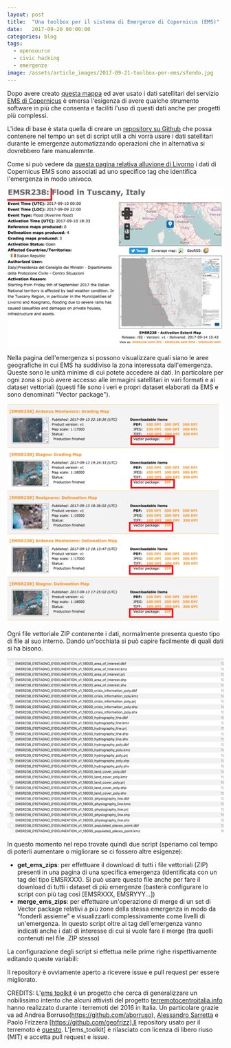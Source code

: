 ```yaml
---
layout: post
title:  "Una toolbox per il sistema di Emergenze di Copernicus (EMS)"
date:   2017-09-20 00:00:00
categories: blog
tags:
  - opensource
  - civic hacking
  - emergenze
image: /assets/article_images/2017-09-21-toolbox-per-ems/sfondo.jpg
---
```


Dopo avere creato [questa mappa](https://iltempe.github.io/blog/2017/09/14/alluvione-di-livorno.html) ed aver usato i dati satellitari del servizio [EMS di Copernicus](http://emergency.copernicus.eu/mapping/) è emersa l'esigenza di avere qualche strumento software in più che consenta e faciliti l'uso di questi dati anche per progetti più complessi.

L'idea di base è stata quella di creare un [repository su Github](https://github.com/emergenzeHack/ems_toolkit) che possa contenere nel tempo un set di script utili a chi vorrà usare i dati satellitari durante le emergenze automatizzando operazioni che in alternativa si dovrebbero fare manualemnte.

Come si può vedere da [questa pagina relativa alluvione di Livorno](http://emergency.copernicus.eu/mapping/list-of-components/EMSR238) i dati di Copernicus EMS sono associati ad uno specifico tag che identifica l'emergenza in modo univoco.

![il tag dell'emergenza](/assets/article_images/2017-09-21-toolbox-per-ems/1.png)

Nella pagina dell'emergenza si possono visualizzare quali siano le aree geografiche in cui EMS ha suddiviso la zona interessata dall'emergenza. Queste sono le unità minime di cui potete accedere ai dati. In particolare per ogni zona si può avere accesso alle immagini satellitari in vari formati e ai dataset vettoriali (questi file sono i veri e propri dataset elaborati da EMS e sono denominati "Vector package").

![i vector package di un'emergenza](/assets/article_images/2017-09-21-toolbox-per-ems/2.png)

Ogni file vettoriale ZIP contenente i dati, normalmente presenta questo tipo di file al suo interno. Dando un'occhiata si può capire facilmente di quali dati si ha bisono.

![il tag dell'emergenza](/assets/article_images/2017-09-21-toolbox-per-ems/4.png)

In questo momento nel repo trovate quindi due script (speriamo col tempo di poterli aumentare o migliorare se ci fossero altre esigenze):
- **get_ems_zips**: per effettuare il download di tutti i file vettoriali (ZIP) presenti in una pagina di una specifica emergenza (identificata con un tag del tipo EMSRXXX). Si può usare questo file anche per fare il download di tutti i dataset di più emergenze (basterà configurare lo script con più tag così [EMSRXXX, EMSRYYY...])
- **merge_ems_zips**: per effettuare un'operazione di merge di un set di Vector package relativi a più zone della stessa emergenza in modo da "fonderli assieme" e visualizzarli complessivamente come livelli di un'emergenza. In questo script oltre ai tag dell'emergenza vanno indicati anche i dati di interesse di cui si vuole fare il merge (tra quelli contenuti nel file .ZIP stesso)

La configurazione degli script si effettua nelle prime righe rispettivamente editando queste variabili:

<script src="https://gist.github.com/iltempe/cf0972c32876736a887180096c2eda93.js"></script>

Il repository è ovviamente aperto a ricevere issue e pull request per essere migliorato.

CREDITS: L'[ems toolkit]((https://github.com/emergenzeHack/ems_toolkit)) è un progetto che cerca di generalizzare un nobilissimo intento che alcuni attivisti del progetto [terremotocentroitalia.info](http://www.terremotocenotroitalia.info) hanno realizzato durante i terremoti del 2016 in Italia. Un particolare grazie va ad Andrea Borruso(https://github.com/aborruso), [Alessandro Sarretta](https://github.com/alesarrett) e Paolo Frizzera
[https://github.com/geofrizz].Il repository usato per il terremoto è [questo](https://github.com/emergenzeHack/terremotocentro_geodata/tree/gh-pages/CopernicusEMS). L'[ems_toolkit] è rilasciato con licenza di libero riuso (MIT) e accetta pull request e issue.

